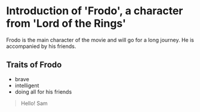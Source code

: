 # Introduction of \'Frodo\', a character from \'Lord of the Rings\'

Frodo is the main character of the movie and will go for a long journey.
He is accompanied by his friends.

## Traits of Frodo

* brave 
* intelligent 
* doing all for his friends

> Hello!
> Sam